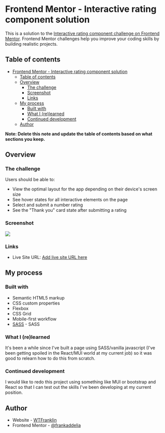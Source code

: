 # Frontend Mentor - Interactive rating component solution

This is a solution to the [Interactive rating component challenge on Frontend Mentor](https://www.frontendmentor.io/challenges/interactive-rating-component-koxpeBUmI). Frontend Mentor challenges help you improve your coding skills by building realistic projects. 

## Table of contents

- [Frontend Mentor - Interactive rating component solution](#frontend-mentor---interactive-rating-component-solution)
  - [Table of contents](#table-of-contents)
  - [Overview](#overview)
    - [The challenge](#the-challenge)
    - [Screenshot](#screenshot)
    - [Links](#links)
  - [My process](#my-process)
    - [Built with](#built-with)
    - [What I (re)learned](#what-i-relearned)
    - [Continued development](#continued-development)
  - [Author](#author)

**Note: Delete this note and update the table of contents based on what sections you keep.**

## Overview

### The challenge

Users should be able to:

- View the optimal layout for the app depending on their device's screen size
- See hover states for all interactive elements on the page
- Select and submit a number rating
- See the "Thank you" card state after submitting a rating

### Screenshot

![](./images/screenshot.jpg)

### Links

- Live Site URL: [Add live site URL here](https://your-live-site-url.com)

## My process

### Built with

- Semantic HTML5 markup
- CSS custom properties
- Flexbox
- CSS Grid
- Mobile-first workflow
- [SASS](https://sass-lang.com/) - SASS

### What I (re)learned

It's been a while since I've built a page using SASS/vanilla javascript (I've been getting spoiled in the React/MUI world at my current job) so it was good to relearn how to do this from scratch. 

### Continued development

I would like to redo this project using something like MUI or bootstrap and React so that I can test out the skills I've been developing at my current position.

## Author

- Website - [WTFranklin](addelia.com)
- Frontend Mentor - [@frankaddelia](https://www.frontendmentor.io/profile/frankaddelia)

